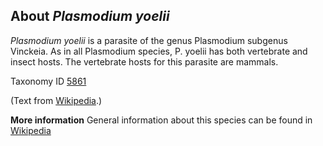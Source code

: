 **About *Plasmodium yoelii***
-------------------------
*Plasmodium yoelii* is a parasite of the genus Plasmodium subgenus 
Vinckeia. As in all Plasmodium species, P. yoelii has both vertebrate 
and insect hosts. The vertebrate hosts for this parasite are mammals.



Taxonomy ID [5861](https://www.uniprot.org/taxonomy/5861)

(Text from [Wikipedia](https://en.wikipedia.org/).)

**More information**
General information about this species can be found in [Wikipedia](https://en.wikipedia.org/wiki/Plasmodium_yoelii)
